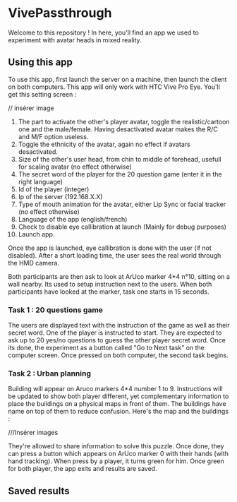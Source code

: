 # VivePassthrough

Welcome to this repository !
In here, you'll find an app we used to experiment with avatar heads in mixed reality.

## Using this app

To use this app, first launch the server on a machine, then launch the client on both computers. This app will only work with HTC Vive Pro Eye.
You'll get this setting screen :

// insérer image

1. The part to activate the other's player avatar, toggle the realistic/cartoon one and the male/female. Having desactivated avatar makes the R/C and M/F option useless.
2. Toggle the ethnicity of the avatar, again no effect if avatars desactivated.
3. Size of the other's user head, from chin to middle of forehead, usefull for scaling avatar (no effect otherwise)
4. The secret word of the player for the 20 question game (enter it in the right language)
5. Id of the player (integer)
6. Ip of the server (192.168.X.X)
7. Type of mouth animation for the avatar, either Lip Sync or facial tracker (no effect otherwise)
8. Language of the app (english/french)
9. Check to disable eye callibration at launch (Mainly for debug purposes)
10. Launch app.

Once the app is launched, eye callibration is done with the user (if not disabled). After a short loading time, the user sees the real world through the HMD camera.

Both participants are then ask to look at ArUco marker 4*4 n°10, sitting on a wall nearby. Its used to setup instruction next to the users.
When both participants have looked at the marker, task one starts in 15 seconds.

### Task 1 : 20 questions game

The users are displayed text with the instruction of the game as well as their secret word. One of the player is instructed to start. They are expected to ask up to 20 yes/no
questions to guess the other player secret word. Once its done, the experiment as a button called "Go to Next task" on the computer screen. Once pressed on both computer, the second task begins.

### Task 2 : Urban planning

Building will appear on Aruco markers 4*4 number 1 to 9. Instructions will be updated to show both player different, yet complementary information to place the buildings on
a physical maps in front of them. The buildings have name on top of them to reduce confusion. Here's the map and the buildings :

///Insérer images

They're allowed to share information to solve this puzzle.
Once done, they can press a button which appears on ArUco marker 0 with their hands (with hand tracking). When press by a player, it turns green for him. Once green for both player,
the app exits and results are saved.

## Saved results
